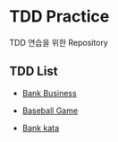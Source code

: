 # TDD Practice

TDD 연습을 위한 Repository


## TDD List

- [Bank Business](bank-business/README.md)

- [Baseball Game](baseball-game/README.md)

- [Bank kata](bank-kata/README.md)
